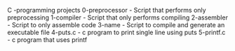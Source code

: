 C -programming projects
0-preprocessor -  Script that performs only preprocessing
1-compiler - Script that only performs compiling
2-assembler - Script to only assemble code
3-name - Script to compile and generate an executable file
4-puts.c - c program to print single line using puts
5-printf.c - c program that uses printf

